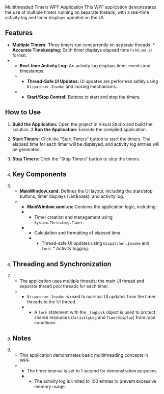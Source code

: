 Multithreaded Timers WPF Application This WPF application demonstrates the use of multiple timers running on separate threads, with a real-time activity log and timer displays updated on the UI. 
## Features
* **Multiple Timers:** Three timers run concurrently on separate threads. * **Accurate Timekeeping:** Each timer displays elapsed time in `hh:mm:ss` format.
* * **Real-time Activity Log:** An activity log displays timer events and timestamps.
  *  * **Thread-Safe UI Updates:** UI updates are performed safely using `Dispatcher.Invoke` and locking mechanisms.
  *    * **Start/Stop Control:** Buttons to start and stop the timers. 

## How to Use 

1. **Build the Application:** Open the project in Visual Studio and build the solution. 
2.**Run the Application:** Execute the compiled application.
  3. **Start Timers:** Click the "Start Timers" button to start the timers. The elapsed time for each timer will be displayed, and activity log entries will be generated.
4. **Stop Timers:** Click the "Stop Timers" button to stop the timers.
  
6.  ## Key Components
7.  * **MainWindow.xaml:** Defines the UI layout, including the start/stop buttons, timer displays (ListBoxes), and activity log.
    * * **MainWindow.xaml.cs:** Contains the application logic, including:
      *  * Timer creation and management using `System.Threading.Timer`.
      * * Calculation and formatting of elapsed time.
        * * Thread-safe UI updates using `Dispatcher.Invoke` and `lock`. * Activity logging.
8.  ## Threading and Synchronization
9.  * The application uses multiple threads: the main UI thread and separate thread pool threads for each timer.
    *  * `Dispatcher.Invoke` is used to marshal UI updates from the timer threads to the UI thread.
       *  * A `lock` statement with the `_logLock` object is used to protect shared resources (`ActivityLog` and `TimerDisplay`) from race conditions.
10.  ## Notes
11.  * This application demonstrates basic multithreading concepts in WPF.
     * * The timer interval is set to 1 second for demonstration purposes.
       *  * The activity log is limited to 100 entries to prevent excessive memory usage.
